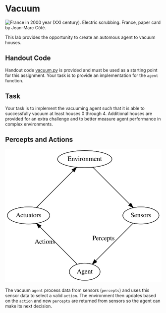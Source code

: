 Vacuum
======

![ France in 2000 year (XXI century). Electric scrubbing. France, paper card by Jean-Marc Côté.](https://upload.wikimedia.org/wikipedia/commons/thumb/a/ae/France_in_XXI_Century._Electric_scrubbing.jpg/640px-France_in_XXI_Century._Electric_scrubbing.jpg)

This lab provides the opportunity to create an automous agent to vacuum houses.

Handout Code
------------

Handout code [vacuum.py](vacuum.py) is provided and must be used as a starting point for this assignment. Your task is to provide an implementation for the `agent` function.

Task
----

Your task is to implement the vacuuming agent such that it is able to successfully vacuum at least houses 0 through 4. Additional houses are provided for an extra challenge and to better measure agent performance in complex environments.

Percepts and Actions
--------------------

![Agent environment diagram](media/agent.svg)

The vacuum `agent` process data from sensors (`percepts`) and uses this sensor data to select a valid `action`. The environment then updates based on the `action` and new `percepts` are returned from sensors so the agent can make its next decision.